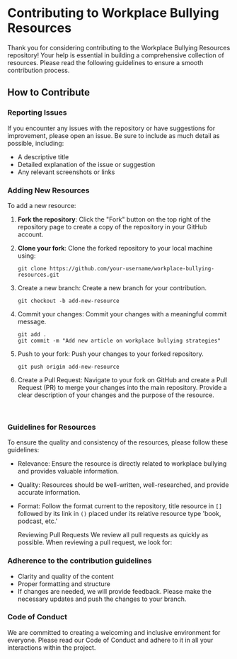 # Contributing to Workplace Bullying Resources

Thank you for considering contributing to the Workplace Bullying Resources repository! Your help is essential in building a comprehensive collection of resources. Please read the following guidelines to ensure a smooth contribution process.

## How to Contribute

### Reporting Issues

If you encounter any issues with the repository or have suggestions for improvement, please open an issue. Be sure to include as much detail as possible, including:
- A descriptive title
- Detailed explanation of the issue or suggestion
- Any relevant screenshots or links

### Adding New Resources

To add a new resource:
1. **Fork the repository**: Click the "Fork" button on the top right of the repository page to create a copy of the repository in your GitHub account.
2. **Clone your fork**: Clone the forked repository to your local machine using:
   ```
   git clone https://github.com/your-username/workplace-bullying-resources.git
   ```

3. Create a new branch: Create a new branch for your contribution.

   ```
   git checkout -b add-new-resource
   ```
4. Commit your changes: Commit your changes with a meaningful commit message.
   
   ```
   git add .
   git commit -m "Add new article on workplace bullying strategies"
   ```

5. Push to your fork: Push your changes to your forked repository.

   ```
   git push origin add-new-resource

   ```

6. Create a Pull Request: Navigate to your fork on GitHub and create a Pull Request (PR) to merge your changes into the main repository. Provide a clear description of your changes and the purpose of the resource.

<br>

### Guidelines for Resources

To ensure the quality and consistency of the resources, please follow these guidelines:

* Relevance: Ensure the resource is directly related to workplace bullying and provides valuable information.
* Quality: Resources should be well-written, well-researched, and provide accurate information.
* Format: Follow the format current to the repository, title resource in `[]` followed by its link in `()` placed under its relative resource type 'book, podcast, etc.'

  Reviewing Pull Requests
We review all pull requests as quickly as possible. When reviewing a pull request, we look for:

### Adherence to the contribution guidelines
- Clarity and quality of the content
- Proper formatting and structure
- If changes are needed, we will provide feedback. Please make the necessary updates and push the changes to your branch.

### Code of Conduct
We are committed to creating a welcoming and inclusive environment for everyone. Please read our Code of Conduct and adhere to it in all your interactions within the project.
